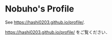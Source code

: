 # Nobuho's Profile
See https://hashi0203.github.io/profile/.

https://hashi0203.github.io/profile/ をご覧ください．